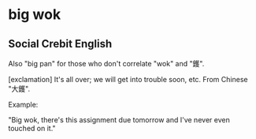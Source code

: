 # big wok
## Social Crebit English

Also "big pan" for those who don't correlate "wok" and "鑊".

[exclamation] It's all over; we will get into trouble soon, etc. From Chinese "大鑊".

Example:

"Big wok, there's this assignment due tomorrow and I've never even touched on it."
